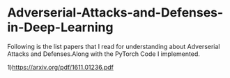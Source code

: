 # Adverserial-Attacks-and-Defenses-in-Deep-Learning

Following is the list papers that I read for understanding about Adverserial Attacks and Defenses.Along with the PyTorch Code I implemented.


1)https://arxiv.org/pdf/1611.01236.pdf
